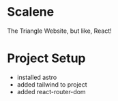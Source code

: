 # Scalene
The Triangle Website, but like, React!



# Project Setup
- installed astro
- added tailwind to project
- added react-router-dom

